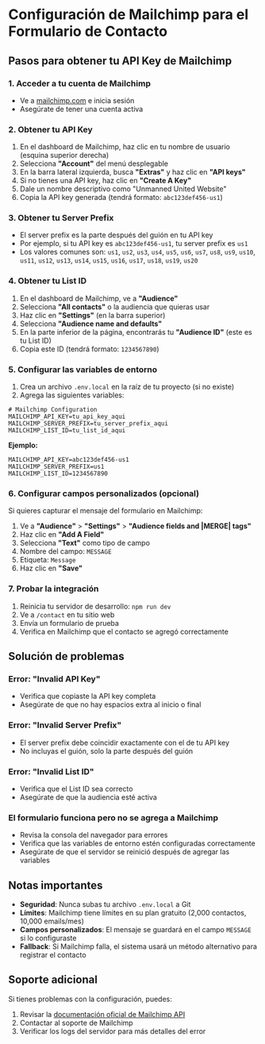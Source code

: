 # Configuración de Mailchimp para el Formulario de Contacto

## Pasos para obtener tu API Key de Mailchimp

### 1. Acceder a tu cuenta de Mailchimp
- Ve a [mailchimp.com](https://mailchimp.com) e inicia sesión
- Asegúrate de tener una cuenta activa

### 2. Obtener tu API Key
1. En el dashboard de Mailchimp, haz clic en tu nombre de usuario (esquina superior derecha)
2. Selecciona **"Account"** del menú desplegable
3. En la barra lateral izquierda, busca **"Extras"** y haz clic en **"API keys"**
4. Si no tienes una API key, haz clic en **"Create A Key"**
5. Dale un nombre descriptivo como "Unmanned United Website"
6. Copia la API key generada (tendrá formato: `abc123def456-us1`)

### 3. Obtener tu Server Prefix
- El server prefix es la parte después del guión en tu API key
- Por ejemplo, si tu API key es `abc123def456-us1`, tu server prefix es `us1`
- Los valores comunes son: `us1`, `us2`, `us3`, `us4`, `us5`, `us6`, `us7`, `us8`, `us9`, `us10`, `us11`, `us12`, `us13`, `us14`, `us15`, `us16`, `us17`, `us18`, `us19`, `us20`

### 4. Obtener tu List ID
1. En el dashboard de Mailchimp, ve a **"Audience"**
2. Selecciona **"All contacts"** o la audiencia que quieras usar
3. Haz clic en **"Settings"** (en la barra superior)
4. Selecciona **"Audience name and defaults"**
5. En la parte inferior de la página, encontrarás tu **"Audience ID"** (este es tu List ID)
6. Copia este ID (tendrá formato: `1234567890`)

### 5. Configurar las variables de entorno
1. Crea un archivo `.env.local` en la raíz de tu proyecto (si no existe)
2. Agrega las siguientes variables:

```env
# Mailchimp Configuration
MAILCHIMP_API_KEY=tu_api_key_aqui
MAILCHIMP_SERVER_PREFIX=tu_server_prefix_aqui
MAILCHIMP_LIST_ID=tu_list_id_aqui
```

**Ejemplo:**
```env
MAILCHIMP_API_KEY=abc123def456-us1
MAILCHIMP_SERVER_PREFIX=us1
MAILCHIMP_LIST_ID=1234567890
```

### 6. Configurar campos personalizados (opcional)
Si quieres capturar el mensaje del formulario en Mailchimp:

1. Ve a **"Audience"** > **"Settings"** > **"Audience fields and |MERGE| tags"**
2. Haz clic en **"Add A Field"**
3. Selecciona **"Text"** como tipo de campo
4. Nombre del campo: `MESSAGE`
5. Etiqueta: `Message`
6. Haz clic en **"Save"**

### 7. Probar la integración
1. Reinicia tu servidor de desarrollo: `npm run dev`
2. Ve a `/contact` en tu sitio web
3. Envía un formulario de prueba
4. Verifica en Mailchimp que el contacto se agregó correctamente

## Solución de problemas

### Error: "Invalid API Key"
- Verifica que copiaste la API key completa
- Asegúrate de que no hay espacios extra al inicio o final

### Error: "Invalid Server Prefix"
- El server prefix debe coincidir exactamente con el de tu API key
- No incluyas el guión, solo la parte después del guión

### Error: "Invalid List ID"
- Verifica que el List ID sea correcto
- Asegúrate de que la audiencia esté activa

### El formulario funciona pero no se agrega a Mailchimp
- Revisa la consola del navegador para errores
- Verifica que las variables de entorno estén configuradas correctamente
- Asegúrate de que el servidor se reinició después de agregar las variables

## Notas importantes

- **Seguridad**: Nunca subas tu archivo `.env.local` a Git
- **Límites**: Mailchimp tiene límites en su plan gratuito (2,000 contactos, 10,000 emails/mes)
- **Campos personalizados**: El mensaje se guardará en el campo `MESSAGE` si lo configuraste
- **Fallback**: Si Mailchimp falla, el sistema usará un método alternativo para registrar el contacto

## Soporte adicional

Si tienes problemas con la configuración, puedes:
1. Revisar la [documentación oficial de Mailchimp API](https://mailchimp.com/developer/marketing/api/)
2. Contactar al soporte de Mailchimp
3. Verificar los logs del servidor para más detalles del error
